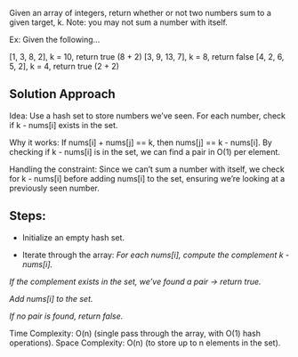 Given an array of integers, return whether or not two numbers sum to a given target, k.
Note: you may not sum a number with itself.

Ex: Given the following...

[1, 3, 8, 2], k = 10, return true (8 + 2)
[3, 9, 13, 7], k = 8, return false
[4, 2, 6, 5, 2], k = 4, return true (2 + 2)

## Solution Approach

Idea: Use a hash set to store numbers we’ve seen. For each number, check if k - nums[i] exists in the set.

Why it works: If nums[i] + nums[j] == k, then nums[j] == k - nums[i]. By checking if k - nums[i] is in the set, we can find a pair in O(1) per element.

Handling the constraint: Since we can’t sum a number with itself, we check for k - nums[i] before adding nums[i] to the set, ensuring we’re looking at a previously seen number.

## Steps:

- Initialize an empty hash set.

- Iterate through the array:
_For each nums[i], compute the complement k - nums[i]._

_If the complement exists in the set, we’ve found a pair → return true._

_Add nums[i] to the set._

_If no pair is found, return false._

Time Complexity: O(n) (single pass through the array, with O(1) hash operations).
Space Complexity: O(n) (to store up to n elements in the set).

